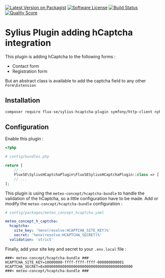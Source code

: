 [![Latest Version on Packagist][ico-version]][link-packagist]
[![Software License][ico-license]](LICENSE)
[![Build Status][ico-github-actions]][link-github-actions]
[![Quality Score][ico-code-quality]][link-code-quality]

# Sylius Plugin adding hCaptcha integration

This plugin is adding hCaptcha to the following forms :

- Contact form
- Registration form

But an abstract class is available to add the captcha field to any other `Form\Extension`

## Installation

```bash
composer require flux-se/sylius-hcaptcha-plugin symfony/http-client nyholm/psr7
```
## Configuration

Enable this plugin :

```php
<?php

# config/bundles.php

return [
    // ...
    FluxSE\SyliusHCaptchaPlugin\FluxSESyliusHCaptchaPlugin::class => ['all' => true],
    // ...
];
```

This plugin is using the `meteo-concept/hcaptcha-bundle` to handle the validation of the
hCaptcha, so a little configuration have to be made.
Add or modify the `meteo-concept/hcaptcha-bundle` configuration :

```yaml
# config/packages/meteo_concept_hcaptcha.yaml

meteo_concept_h_captcha:
  hcaptcha:
    site_key: '%env(resolve:HCAPTCHA_SITE_KEY)%'
    secret: '%env(resolve:HCAPTCHA_SECRET)%'
  validation: 'strict'

```

Finally, add your site key and secret to your `.env.local` file :

```dotenv
###> meteo-concept/hcaptcha-bundle ###
HCAPTCHA_SITE_KEY=10000000-ffff-ffff-ffff-000000000001
HCAPTCHA_SECRET=0x0000000000000000000000000000000000000000
###< meteo-concept/hcaptcha-bundle ###
```

[ico-version]: http://poser.pugx.org/flux-se/sylius-hcaptcha-plugin/v
[ico-license]: https://img.shields.io/badge/license-MIT-brightgreen.svg?style=flat-square
[ico-github-actions]: https://github.com/FLUX-SE/SyliusHCaptchaPlugin/workflows/Build/badge.svg
[ico-code-quality]: https://img.shields.io/scrutinizer/g/FLUX-SE/SyliusHCaptchaPlugin.svg?style=flat-square

[link-packagist]: https://packagist.org/packages/flux-se/sylius-hcaptcha-plugin
[link-github-actions]: https://github.com/FLUX-SE/SyliusHCaptchaPlugin/actions?query=workflow%3A"Build"
[link-scrutinizer]: https://scrutinizer-ci.com/g/FLUX-SE/SyliusHCaptchaPlugin/code-structure
[link-code-quality]: https://scrutinizer-ci.com/g/FLUX-SE/SyliusHCaptchaPlugin
